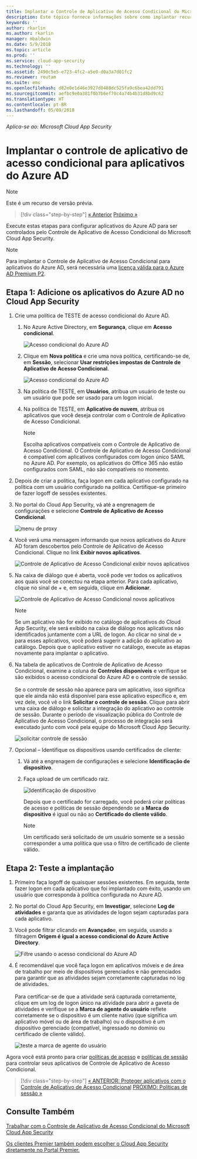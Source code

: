 ```yaml
---
title: Implantar o Controle de Aplicativo de Acesso Condicional do Microsoft Cloud App Security para aplicativos do Azure AD | Microsoft Docs
description: Este tópico fornece informações sobre como implantar recursos de proxy reverso do Controle de Aplicativo de Acesso Condicional do Microsoft Cloud App Security para aplicativos do Azure AD.
keywords: ''
author: rkarlin
ms.author: rkarlin
manager: mbaldwin
ms.date: 5/9/2018
ms.topic: article
ms.prod: ''
ms.service: cloud-app-security
ms.technology: ''
ms.assetid: 2490c5e5-e723-4fc2-a5e0-d0a3a7d01fc2
ms.reviewer: reutam
ms.suite: ems
ms.openlocfilehash: d82e0e1d46e3927d0488dc525fa9c6bea42dd791
ms.sourcegitcommit: aefbc9e0a381f0b7b6ef70c4a74b4b31d8bd9c62
ms.translationtype: HT
ms.contentlocale: pt-BR
ms.lasthandoff: 05/09/2018
---
```

*Aplica-se ao: Microsoft Cloud App Security*

# <a name="deploy-conditional-access-app-control-for-azure-ad-apps"></a>Implantar o controle de aplicativo de acesso condicional para aplicativos do Azure AD

> [!NOTE]
> Este é um recurso de versão prévia.



>[!div class="step-by-step"]
[« Anterior](proxy-intro-aad.md)
[Próximo »](session-policy-aad.md)


Execute estas etapas para configurar aplicativos do Azure AD para ser controlados pelo Controle de Aplicativo de Acesso Condicional do Microsoft Cloud App Security.

> [!NOTE]
> Para implantar o Controle de Aplicativo de Acesso Condicional para aplicativos do Azure AD, será necessária uma [licença válida para o Azure AD Premium P2](https://docs.microsoft.com/azure/active-directory/license-users-groups).

## <a name="step-1-add-azure-ad-apps-in-cloud-app-security"></a>Etapa 1: Adicione os aplicativos do Azure AD no Cloud App Security  

1. Crie uma política de TESTE de acesso condicional do Azure AD.

   1. No Azure Active Directory, em **Segurança**, clique em **Acesso condicional**.

      ![Acesso condicional do Azure AD](./media/aad-conditional-access.png)

   2. Clique em **Nova política** e crie uma nova política, certificando-se de, em **Sessão**, selecionar **Usar restrições impostas de Controle de Aplicativo de Acesso Condicional**.

      ![Acesso condicional do Azure AD](./media/proxy-deploy-restrictions-aad.png)

   3. Na política de TESTE, em **Usuários**, atribua um usuário de teste ou um usuário que pode ser usado para um logon inicial.
    
   4. Na política de TESTE, em **Aplicativo de nuvem**, atribua os aplicativos que você deseja controlar com o Controle de Aplicativo de Acesso Condicional. 

      > [!NOTE]
      >Escolha aplicativos compatíveis com o Controle de Aplicativo de Acesso Condicional. O Controle de Aplicativo de Acesso Condicional é compatível com aplicativos configurados com logon único SAML no Azure AD. Por exemplo, os aplicativos do Office 365 não estão configurados com SAML, não são compatíveis no momento.


2. Depois de criar a política, faça logon em cada aplicativo configurado na política com um usuário configurado na política. Certifique-se primeiro de fazer logoff de sessões existentes.

3. No portal do Cloud App Security, vá até a engrenagem de configurações e selecione **Controle de Aplicativo de Acesso Condicional**. 
    
     ![menu de proxy](./media/proxy-menu.png)

4. Você verá uma mensagem informando que novos aplicativos do Azure AD foram descobertos pelo Controle de Aplicativo de Acesso Condicional. Clique no link **Exibir novos aplicativos**.

   ![Controle de Aplicativo de Acesso Condicional exibir novos aplicativos](./media/proxy-view-new-apps.png)

5. Na caixa de diálogo que é aberta, você pode ver todos os aplicativos aos quais você se conectou na etapa anterior. Para cada aplicativo, clique no sinal de + e, em seguida, clique em **Adicionar**.

   ![Controle de Aplicativo de Acesso Condicional novos aplicativos](./media/proxy-new-app.png)

   > [!NOTE]
   > Se um aplicativo não for exibido no catálogo de aplicativos do Cloud App Security, ele será exibido na caixa de diálogo nos aplicativos não identificados juntamente com a URL de logon. Ao clicar no sinal de + para esses aplicativos, você poderá sugerir a adição do aplicativo ao catálogo. Depois que o aplicativo estiver no catálogo, execute as etapas novamente para implantar o aplicativo. 

6. Na tabela de aplicativos de Controle de Aplicativo de Acesso Condicional, examine a coluna de **Controles disponíveis** e verifique se são exibidos o acesso condicional do Azure AD e o controle de sessão. <br></br>Se o controle de sessão não aparece para um aplicativo, isso significa que ele ainda não está disponível para esse aplicativo específico e, em vez dele, você vê o link **Solicitar o controle de sessão**. Clique para abrir uma caixa de diálogo e solicitar a integração do aplicativo ao controle de sessão. Durante o período de visualização pública do Controle de Aplicativo de Acesso Condicional, o processo de integração será executado junto com você pela equipe do Microsoft Cloud App Security.
  
   ![solicitar controle de sessão](./media/request-session-control.png)

7. Opcional – Identifique os dispositivos usando certificados de cliente:

   1. Vá até a engrenagem de configurações e selecione **Identificação de dispositivo**.

   2. Faça upload de um certificado raiz.

      ![Identificação de dispositivo](./media/device-identification.png)
 
      Depois que o certificado for carregado, você poderá criar políticas de acesso e políticas de sessão dependendo se a **Marca do dispositivo** é igual ou não ao **Certificado do cliente válido**.
 
      > [!NOTE]
      >Um certificado será solicitado de um usuário somente se a sessão corresponder a uma política que usa o filtro de certificado de cliente válido. 

## <a name="step-2-test-the-deployment"></a>Etapa 2: Teste a implantação

1. Primeiro faça logoff de quaisquer sessões existentes. Em seguida, tente fazer logon em cada aplicativo que foi implantado com êxito, usando um usuário que corresponda à política configurada no Azure AD. 

2. No portal do Cloud App Security, em **Investigar**, selecione **Log de atividades** e garanta que as atividades de logon sejam capturadas para cada aplicativo.

3. Você pode filtrar clicando em **Avançado**e, em seguida, usando a filtragem **Origem é igual a acesso condicional do Azure Active Directory**.

    ![Filtre usando o acesso condicional do Azure AD](./media/sso-logon.png)

4. É recomendável que você faça logon em aplicativos móveis e de área de trabalho por meio de dispositivos gerenciados e não gerenciados para garantir que as atividades sejam corretamente capturadas no log de atividades.<br></br>
   Para certificar-se de que a atividade será capturada corretamente, clique em um log de logon único na atividade para abrir a gaveta de atividades e verifique se a **Marca de agente do usuário** reflete corretamente se o dispositivo é um cliente nativo (que significa um aplicativo móvel ou de área de trabalho) ou o dispositivo é um dispositivo gerenciado (compatível, ingressado no domínio ou certificado de cliente válido).
 
   ![teste a marca de agente do usuário](./media/domain-joined.png)


Agora você está pronto para criar [políticas de acesso](access-policy-aad.md) e [políticas de sessão](session-policy-aad.md) para controlar seus aplicativos de Controle de Aplicativo de Acesso Condicional.


>[!div class="step-by-step"]
[« ANTERIOR: Proteger aplicativos com o Controle de Aplicativo de Acesso Condicional](proxy-intro-aad.md)
[PRÓXIMO: Políticas de sessão »](session-policy-aad.md)



## <a name="see-also"></a>Consulte Também  
[Trabalhar com o Controle de Aplicativo de Acesso Condicional do Microsoft Cloud App Security](proxy-intro-aad.md)   

[Os clientes Premier também podem escolher o Cloud App Security diretamente no Portal Premier.](https://premier.microsoft.com/)  
  